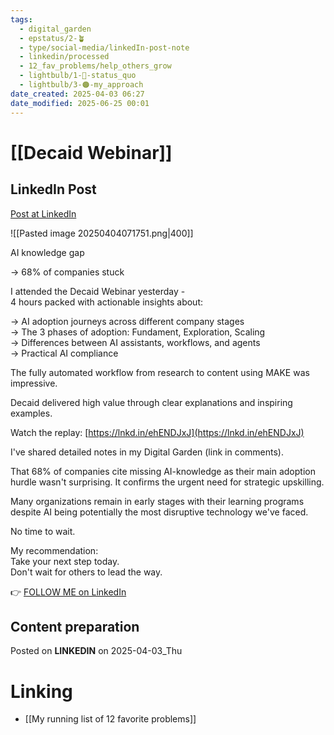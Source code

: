 ```yaml
---
tags:
  - digital_garden
  - epstatus/2-🪴
  - type/social-media/linkedIn-post-note
  - linkedin/processed
  - 12_fav_problems/help_others_grow
  - lightbulb/1-🔴-status_quo
  - lightbulb/3-🟠-my_approach
date_created: 2025-04-03 06:27
date_modified: 2025-06-25 00:01
---
```

# [[Decaid Webinar]]

## LinkedIn Post

[Post at LinkedIn](https://www.linkedin.com/posts/sebastiankamilli_ai-knowledge-gap-68-of-companies-stuck-activity-7313440148560465920-pscj?utm_source=share&utm_medium=member_desktop&rcm=ACoAAA1M1pkBgWCYPhT45EpfLiHzViQqRWNCIv4)

![[Pasted image 20250404071751.png|400]]

AI knowledge gap  
  
→ 68% of companies stuck  
  
I attended the Decaid Webinar yesterday -  
4 hours packed with actionable insights about:  
  
→ AI adoption journeys across different company stages  
→ The 3 phases of adoption: Fundament, Exploration, Scaling  
→ Differences between AI assistants, workflows, and agents  
→ Practical AI compliance  
  
The fully automated workflow from research to content using MAKE was impressive.  
  
Decaid delivered high value through clear explanations and inspiring examples.  
  
Watch the replay: [https://lnkd.in/ehENDJxJ](https://lnkd.in/ehENDJxJ)  
  
I've shared detailed notes in my Digital Garden (link in comments).  
  
That 68% of companies cite missing AI-knowledge as their main adoption hurdle wasn't surprising. It confirms the urgent need for strategic upskilling.  
  
Many organizations remain in early stages with their learning programs despite AI being potentially the most disruptive technology we've faced.  
  
No time to wait.  
  
My recommendation:  
Take your next step today.  
Don't wait for others to lead the way.

👉 [FOLLOW ME on LinkedIn](https://www.linkedin.com/comm/mynetwork/discovery-see-all?usecase=PEOPLE_FOLLOWS&followMember=sebastiankamilli)

## Content preparation

Posted on **LINKEDIN** on 2025-04-03_Thu

# Linking

+ [[My running list of 12 favorite problems]]